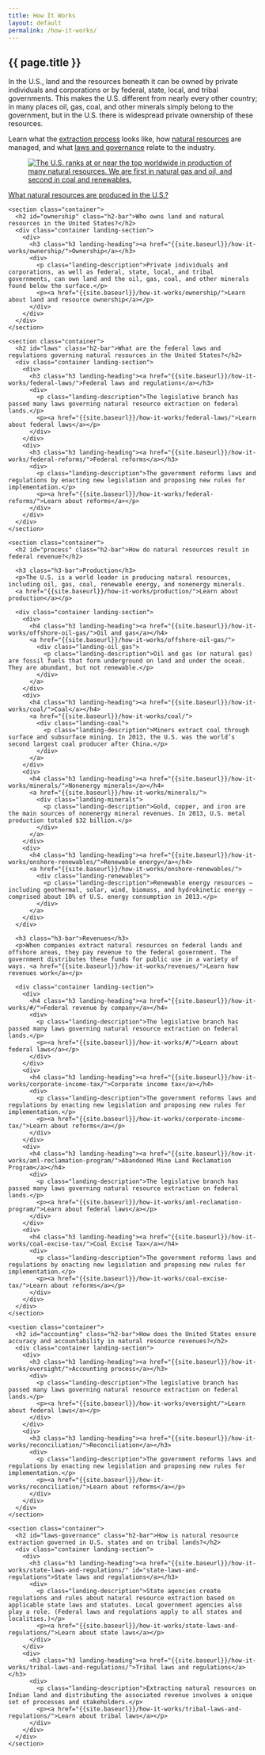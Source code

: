 ```yaml
---
title: How It Works
layout: default
permalink: /how-it-works/
---
```


<section class="slab-delta">
  <div class="container-page-wrapper landing-section_top ribbon ribbon-column">
    <div class="container-left-8 ribbon-hero ribbon-hero-column">
      <h1>{{ page.title }}</h1>
      <p class="ribbon-hero-description">In the U.S., land and the resources beneath it can be owned by private individuals and corporations or by federal, state, local, and tribal governments. This makes the U.S. different from nearly every other country; in many places oil, gas, coal, and other minerals simply belong to the government, but in the U.S. there is widespread private ownership of these resources.</p>
      <p class="ribbon-hero-description">Learn what the <a href="#process">extraction process</a> looks like, how <a href="#natural-resources">natural resources</a> are managed, and what <a href="#laws-governance">laws and governance</a> relate to the industry.</p>
    </div>
    <div class="container-right-4 ribbon-card-column ribbon-card-has-image ribbon-card">
      <figure class="ribbon-card-top">
        <a href="{{site.baseurl}}/how-it-works/production/">
          <img class="ribbon-card-image" src="{{ site.baseurl }}/img/howitworks-landing-intro.png" alt="The U.S. ranks at or near the top worldwide in production of many natural resources. We are first in natural gas and oil, and second in coal and renewables.">
        </a>
      </figure>
      <figcaption class="ribbon-card-bottom"><a href="{{site.baseurl}}/how-it-works/production/" class="link-alpha">What natural resources are produced in the U.S.?</a></figcaption>
    </div>
  </div>
</section>

<section class="container-page-wrapper landing-wrapper">
  
  <article class="container-left-9">
  
    <section class="container">
      <h2 id="ownership" class="h2-bar">Who owns land and natural resources in the United States?</h2>
      <div class="container landing-section">
        <div>
          <h3 class="h3 landing-heading"><a href="{{site.baseurl}}/how-it-works/ownership/">Ownership</a></h3>
          <div>
            <p class="landing-description">Private individuals and corporations, as well as federal, state, local, and tribal governments, can own land and the oil, gas, coal, and other minerals found below the surface.</p>
            <p><a href="{{site.baseurl}}/how-it-works/ownership/">Learn about land and resource ownership</a></p>
          </div>
        </div>
      </div>
    </section>
    
    <section class="container">
      <h2 id="laws" class="h2-bar">What are the federal laws and regulations governing natural resources in the United States?</h2>
      <div class="container landing-section">
        <div>
          <h3 class="h3 landing-heading"><a href="{{site.baseurl}}/how-it-works/federal-laws/">Federal laws and regulations</a></h3>
          <div>
            <p class="landing-description">The legislative branch has passed many laws governing natural resource extraction on federal lands.</p>
            <p><a href="{{site.baseurl}}/how-it-works/federal-laws/">Learn about federal laws</a></p>
          </div>
        </div>
        <div>
          <h3 class="h3 landing-heading"><a href="{{site.baseurl}}/how-it-works/federal-reforms/">Federal reforms</a></h3>
          <div>
            <p class="landing-description">The government reforms laws and regulations by enacting new legislation and proposing new rules for implementation.</p>
            <p><a href="{{site.baseurl}}/how-it-works/federal-reforms/">Learn about reforms</a></p>
          </div>
        </div>
      </div>
    </section>
    
    <section class="container">
      <h2 id="process" class="h2-bar">How do natural resources result in federal revenue?</h2>
      
      <h3 class="h3-bar">Production</h3>
      <p>The U.S. is a world leader in producing natural resources, including oil, gas, coal, renewable energy, and nonenergy minerals.
      <a href="{{site.baseurl}}/how-it-works/production/">Learn about production</a></p>
      
      <div class="container landing-section">
        <div>
          <h4 class="h3 landing-heading"><a href="{{site.baseurl}}/how-it-works/offshore-oil-gas/">Oil and gas</a></h4>
          <a href="{{site.baseurl}}/how-it-works/offshore-oil-gas/">
            <div class="landing-oil_gas">
              <p class="landing-description">Oil and gas (or natural gas) are fossil fuels that form underground on land and under the ocean. They are abundant, but not renewable.</p>
            </div>
          </a>
        </div>
        <div>
          <h4 class="h3 landing-heading"><a href="{{site.baseurl}}/how-it-works/coal/">Coal</a></h4>
          <a href="{{site.baseurl}}/how-it-works/coal/">
            <div class="landing-coal">
              <p class="landing-description">Miners extract coal through surface and subsurface mining. In 2013, the U.S. was the world’s second largest coal producer after China.</p>
            </div>
          </a>
        </div>
        <div>
          <h4 class="h3 landing-heading"><a href="{{site.baseurl}}/how-it-works/minerals/">Nonenergy minerals</a></h4>
          <a href="{{site.baseurl}}/how-it-works/minerals/">
            <div class="landing-minerals">
              <p class="landing-description">Gold, copper, and iron are the main sources of nonenergy mineral revenues. In 2013, U.S. metal production totaled $32 billion.</p>
            </div>
          </a>
        </div>
        <div>
          <h4 class="h3 landing-heading"><a href="{{site.baseurl}}/how-it-works/onshore-renewables/">Renewable energy</a></h4>
          <a href="{{site.baseurl}}/how-it-works/onshore-renewables/">
            <div class="landing-renewables">
              <p class="landing-description">Renewable energy resources — including geothermal, solar, wind, biomass, and hydrokinetic energy — comprised about 10% of U.S. energy consumption in 2013.</p>
            </div>
          </a>
        </div>
      </div>
      
      <h3 class="h3-bar">Revenues</h3>
      <p>When companies extract natural resources on federal lands and offshore areas, they pay revenue to the federal government. The government distributes these funds for public use in a variety of ways. <a href="{{site.baseurl}}/how-it-works/revenues/">Learn how revenues work</a></p>
      
      <div class="container landing-section">
        <div>
          <h4 class="h3 landing-heading"><a href="{{site.baseurl}}/how-it-works/#/">Federal revenue by company</a></h4>
          <div>
            <p class="landing-description">The legislative branch has passed many laws governing natural resource extraction on federal lands.</p>
            <p><a href="{{site.baseurl}}/how-it-works/#/">Learn about federal laws</a></p>
          </div>
        </div>
        <div>
          <h4 class="h3 landing-heading"><a href="{{site.baseurl}}/how-it-works/corporate-income-tax/">Corporate income tax</a></h4>
          <div>
            <p class="landing-description">The government reforms laws and regulations by enacting new legislation and proposing new rules for implementation.</p>
            <p><a href="{{site.baseurl}}/how-it-works/corporate-income-tax/">Learn about reforms</a></p>
          </div>
        </div>
        <div>
          <h4 class="h3 landing-heading"><a href="{{site.baseurl}}/how-it-works/aml-reclamation-program/">Abandoned Mine Land Reclamation Program</a></h4>
          <div>
            <p class="landing-description">The legislative branch has passed many laws governing natural resource extraction on federal lands.</p>
            <p><a href="{{site.baseurl}}/how-it-works/aml-reclamation-program/">Learn about federal laws</a></p>
          </div>
        </div>
        <div>
          <h4 class="h3 landing-heading"><a href="{{site.baseurl}}/how-it-works/coal-excise-tax/">Coal Excise Tax</a></h4>
          <div>
            <p class="landing-description">The government reforms laws and regulations by enacting new legislation and proposing new rules for implementation.</p>
            <p><a href="{{site.baseurl}}/how-it-works/coal-excise-tax/">Learn about reforms</a></p>
          </div>
        </div>
      </div>
    </section>
    
    <section class="container">
      <h2 id="accounting" class="h2-bar">How does the United States ensure accuracy and accountability in natural resource revenues?</h2>
      <div class="container landing-section">
        <div>
          <h3 class="h3 landing-heading"><a href="{{site.baseurl}}/how-it-works/oversight/">Accounting process</a></h3>
          <div>
            <p class="landing-description">The legislative branch has passed many laws governing natural resource extraction on federal lands.</p>
            <p><a href="{{site.baseurl}}/how-it-works/oversight/">Learn about federal laws</a></p>
          </div>
        </div>
        <div>
          <h3 class="h3 landing-heading"><a href="{{site.baseurl}}/how-it-works/reconciliation/">Reconciliation</a></h3>
          <div>
            <p class="landing-description">The government reforms laws and regulations by enacting new legislation and proposing new rules for implementation.</p>
            <p><a href="{{site.baseurl}}/how-it-works/reconciliation/">Learn about reforms</a></p>
          </div>
        </div>
      </div>
    </section>
    
    <section class="container">
      <h2 id="laws-governance" class="h2-bar">How is natural resource extraction governed in U.S. states and on tribal lands?</h2>
      <div class="container landing-section">
        <div>
          <h3 class="h3 landing-heading"><a href="{{site.baseurl}}/how-it-works/state-laws-and-regulations/" id="state-laws-and-regulations">State laws and regulations</a></h3>
          <div>
            <p class="landing-description">State agencies create regulations and rules about natural resource extraction based on applicable state laws and statutes. Local government agencies also play a role. (Federal laws and regulations apply to all states and localities.)</p>
            <p><a href="{{site.baseurl}}/how-it-works/state-laws-and-regulations/">Learn about state laws</a></p>
          </div>
        </div>
        <div>
          <h3 class="h3 landing-heading"><a href="{{site.baseurl}}/how-it-works/tribal-laws-and-regulations/">Tribal laws and regulations</a></h3>
          <div>
            <p class="landing-description">Extracting natural resources on Indian land and distributing the associated revenue involves a unique set of processes and stakeholders.</p>
            <p><a href="{{site.baseurl}}/how-it-works/tribal-laws-and-regulations/">Learn about tribal laws</a></p>
          </div>
        </div>
      </div>
    </section>
  </article>
</section>